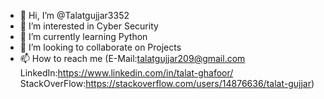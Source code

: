 - 👋 Hi, I’m @Talatgujjar3352
- 👀 I’m interested in Cyber Security
- 🌱 I’m currently learning Python
- 💞️ I’m looking to collaborate on Projects
- 📫 How to reach me (E-Mail:talatgujjar209@gmail.com    LinkedIn:https://www.linkedin.com/in/talat-ghafoor/           
         StackOverFlow:https://stackoverflow.com/users/14876636/talat-gujjar)
<!---
Talatgujjar3352/Talatgujjar3352 is a ✨ special ✨ repository because its `README.md` (this file) appears on your GitHub profile.
You can click the Preview link to take a look at your changes.
--->
